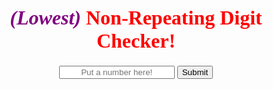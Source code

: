 <!DOCTYPE html>
<head>
  <script type="text/javascript">

    function findFirstNonRepeating(num) {
        var origNum = (num.toString()).split('');
        var arr = (num.toString()).split('').sort();
        if (arr[0] != arr[1]) {
            return arr[0];
        } else while (arr[1] == arr[0] || arr[1] == arr[2]) {
            console.log(arr);
            arr.shift();
            if (arr.length == 0) {
              return "Oops, no non-repeating numbers here!"
              break;
            }
        }
        return arr[1];

    }


  </script>
</head>



<body>

<h1 style="color:red;text-align:center;font-size:24pt;font-family:Tahoma;"><em style="color:purple;">(Lowest)</em> Non-Repeating Digit Checker!</h1>
<div id="formbox" style="margin:auto;text-align:center;">
<input type="text" style="text-align:center;" id="dangus" name="field" placeholder="Put a number here!">
<input type="submit" onclick="alert(findFirstNonRepeating(document.getElementById('dangus').value))">
</div>







</body>
